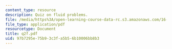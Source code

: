 ```yaml
---
content_type: resource
description: Quiz on fluid problems.
file: /media/https%3A/open-learning-course-data-rc.s3.amazonaws.com/16-01-unified-engineering-i-ii-iii-iv-fall-2005-spring-2006/97b7295e75b93c3fa5b56b10006bb8b3_q2f.pdf
file_type: application/pdf
resourcetype: Document
title: q2f.pdf
uid: 97b7295e-75b9-3c3f-a5b5-6b10006bb8b3
---
```

